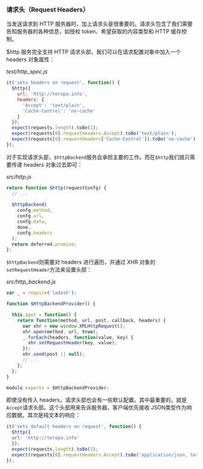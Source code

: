 ### 请求头（Request Headers）

当发送请求到 HTTP 服务器时，加上请求头是很重要的。请求头包含了我们需要告知服务器的各种信息，如授权 token、希望获取的内容类型和 HTTP 缓存控制。

$http 服务完全支持 HTTP 请求头部，我们可以在请求配置对象中加入一个 headers 对象属性：

_test/http_spec.js_

```js
it('sets headers on request', function() {
  $http({
    url: 'http://teropa.info',
    headers: {
      'Accept': 'text/plain',
      'Cache-Control': 'no-cache'
    }
  });
  expect(requests.length).toBe(1);
  expect(requests[0].requestHeaders.Accept).toBe('text/plain');
  expect(requests[0].requestHeaders['Cache-Control']).toBe('no-cache');
});
```

对于实现请求头部，`$httpBackend`服务会承担主要的工作。而在`$http`我们就只需要传递 headers 对象过去即可：

_src/http.js_

```js
return function $http(requestConfg) {
  // ...
  
  $httpBackend(
    confg.method,
    confg.url,
    confg.data,
    done,
    confg.headers
  );
  return deferred.promise;
};
```

`$httpBackend`则需要对 headers 进行遍历，并通过 XHR 对象的`setRequestHeader`方法来设置头部：

_src/http_backend.js_

```js
var _ = require('lodash');

function $HttpBackendProvider() {

  this.$get = function() {
    return function(method, url, post, callback, headers) {
      var xhr = new window.XMLHttpRequest();
      xhr.open(method, url, true);
      _.forEach(headers, function(value, key) {
        xhr.setRequestHeader(key, value);
      });
      xhr.send(post || null);
      // ...
    };
  };
}

module.exports = $HttpBackendProvider;
```

即使没有传入 headers，请求头部也会有一些默认配置。其中最重要的，就是`Accept`请求头部。这个头部用来告诉服务器，客户端优先接收 JSON类型作为响应数据，其次是纯文本的响应：

```js
it('sets default headers on request', function() {
  $http({
  url: 'http://teropa.info'
  });
  expect(requests.length).toBe(1);
  expect(requests[0].requestHeaders.Accept).toBe('application/json, text/plain, */*');
});
```